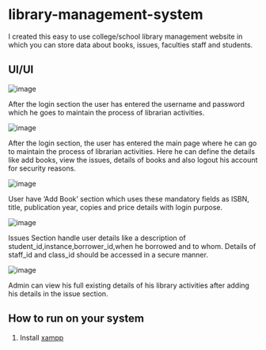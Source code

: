 # library-management-system

I created this easy to use college/school library management website in which you can store data about books, issues, faculties staff and students.
 
 ## UI/UI
 
 ![image](https://user-images.githubusercontent.com/83898334/215242442-6a4366e9-624f-4567-b964-7fb86bf9cbb3.png)

After the login section the user has entered the username and password which he goes to maintain the process of librarian activities.


![image](https://user-images.githubusercontent.com/83898334/215242480-db702bbe-92fd-4586-993a-9a4735dd831e.png)

After the login section, the user has entered the main page where he can go to maintain the process of librarian activities. Here he can define the details like add books, view the issues, details of books and also logout his account for security reasons.


![image](https://user-images.githubusercontent.com/83898334/215242492-c19c809d-4c25-4b0e-aa4d-c04682dea1d6.png)

User have ‘Add Book’ section which uses these mandatory fields as ISBN, title, publication year, copies and price details with login purpose.


![image](https://user-images.githubusercontent.com/83898334/215242528-facf7a7d-ebcb-40db-b287-9e19d91c1f0b.png)

Issues Section handle user details like a description of student_id,instance,borrower_id,when he borrowed and to whom. Details of staff_id and class_id should be accessed in a secure manner.


![image](https://user-images.githubusercontent.com/83898334/215242545-0f618ddf-9a1b-4e39-a00a-1ff9bcb8e220.png)

Admin can view his full existing details of his library activities after adding his details in the issue section.


## How to run on your system
1. Install [xampp](https://www.apachefriends.org/download.html)
